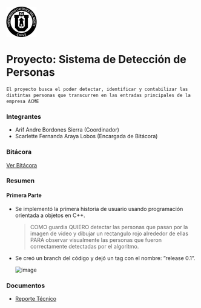 ![UCN](docs/images/60x60-ucn-negro.png)

# Proyecto: Sistema de Detección de Personas

    El proyecto busca el poder detectar, identificar y contabilizar las distintas personas que transcurren en las entradas principales de la empresa ACME

### Integrantes

* Arif Andre Bordones Sierra (Coordinador)
* Scarlette Fernanda Araya Lobos (Encargada de Bitácora)

### Bitácora

[Ver Bitácora](docs/BITACORA.md)

### Resumen

#### Primera Parte 
- Se implementó la primera historia de
usuario usando programación orientada a objetos en C++. 
    > COMO guardia QUIERO detectar las personas que pasan por la imagen de video y dibujar un
    rectangulo rojo alrededor de ellas PARA observar visualmente las personas que fueron correctamente
    detectadas por el algoritmo.
- Se creó un branch del código y
dejó un tag con el nombre: ”release 0.1”.

    ![image](images/imagenInforme.png)
    
### Documentos

* [Reporte Técnico](docs/README.md)



